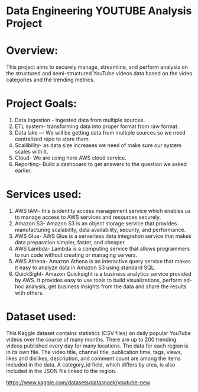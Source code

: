 # Data Engineering YOUTUBE Analysis Project
# Overview:
This project aims to securely manage, streamline, and perform analysis on the structured and semi-structured YouTube videos data based on the video categories and the trending metrics.

# Project Goals:
1. Data Ingestion - Ingested data from multiple sources.
2. ETL system- transforming data into proper format from raw format.
3. Data lake — We will be getting data from multiple sources so we need centralized repo to store them.
4. Scailibility- as data size increases we need of make sure our system scales with it.
5. Cloud- We are using here AWS cloud service.
6. Reporting- Build a dashboard to get answers to the question we asked earlier.

# Services used:
1. AWS IAM- this is identity access management service which enables us to manage access to AWS services and resources securely.
2. Amazon S3- Amazon S3 is an object storage service that provides manufacturing scalability, data availability, security, and performance.
3. AWS Glue- AWS Glue is a serverless data integration service that makes data preparation simpler, faster, and cheaper.
4. AWS Lambda- Lambda is a computing service that allows programmers to run code without creating or managing servers.
5. AWS Athena- Amazon Athena is an interactive query service that makes it easy to analyze data in Amazon S3 using standard SQL.
6. QuickSight- Amazon Quicksight is a business analytics service provided by AWS. It provides easy to use tools to build visualizations, perform ad-hoc analysis, get   business insights from the data and share the results with others.

# Dataset used:
This Kaggle dataset contains statistics (CSV files) on daily popular YouTube videos over the course of many months. There are up to 200 trending videos published every day for many locations. The data for each region is in its own file. The video title, channel title, publication time, tags, views, likes and dislikes, description, and comment count are among the items included in the data. A category_id field, which differs by area, is also included in the JSON file linked to the region.

https://www.kaggle.com/datasets/datasnaek/youtube-new
